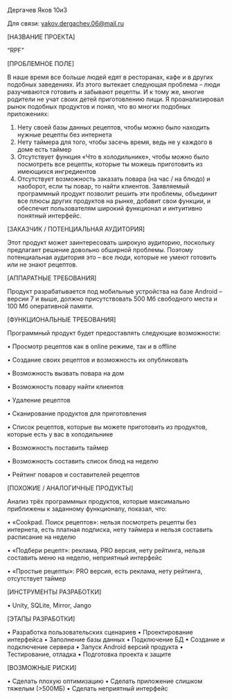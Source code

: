 Дергачев Яков 10и3

Для связи: yakov.dergachev.06@mail.ru

[НАЗВАНИЕ ПРОЕКТА]

“RPF”

[ПРОБЛЕМНОЕ ПОЛЕ]

В наше время все больше людей едят в ресторанах, кафе и в других подобных заведениях. Из этого вытекает следующая проблема – люди разучиваются готовить и забывают рецепты. И к тому же, многие родители не учат своих детей приготовлению пищи. Я проанализировал рынок подобных продуктов и понял, что во многих подобных приложениях:
1)	Нету своей базы данных рецептов, чтобы можно было находить нужные рецепты без интернета
2)	Нету таймера для того, чтобы засечь время, ведь не у каждого в доме есть таймер
3)	Отсутствует функция «Что в холодильнике», чтобы можно было посмотреть все рецепты, которые ты можешь приготовить из имеющихся ингредиентов
4)	Отсутствует возможность заказать повара (на час / на блюдо) и наоборот, если ты повар, то найти клиентов.
Заявляемый программный продукт позволит решить эти проблемы, объединит все плюсы других продуктов на рынке, добавит свои функции, и обеспечит пользователям широкий функционал и интуитивно понятный интерфейс.

[ЗАКАЗЧИК / ПОТЕНЦИАЛЬНАЯ АУДИТОРИЯ]

Этот продукт может заинтересовать широкую аудиторию, поскольку предлагает решение довольно обширной проблемы. Поэтому потенциальная аудитория это – все люди, которые не умеют готовить или не знают рецептов.

[АППАРАТНЫЕ ТРЕБОВАНИЯ]

Продукт разрабатывается под мобильные устройства на базе Android – версии 7 и выше, должно присутствовать 500 Мб свободного места и 100 Мб оперативной памяти.

[ФУНКЦИОНАЛЬНЫЕ ТРЕБОВАНИЯ]

Программный продукт будет предоставлять следующие возможности:

•	Просмотр рецептов как в online режиме, так и в offline

•	Создание своих рецептов и возможность их опубликовать

•	Возможность вызвать повара на дом

•	Возможность повару найти клиентов

•	Удаление рецептов 

•	Сканирование продуктов для приготовления

•	Список рецептов, которые вы можете приготовить из продуктов, которые есть у вас в холодильнике

•	Возможность поставить таймер

•	Возможность составить список блюд на неделю

•	Рейтинг поваров и составителей рецептов


[ПОХОЖИЕ / АНАЛОГИЧНЫЕ ПРОДУКТЫ]

Анализ трёх программных продуктов, которые максимально приближены к заданному функционалу, показал, что:

•	«Cookpad. Поиск рецептов»: нельзя посмотреть рецепты без интернета, есть платная подписка, нету таймера и нельзя составить расписание на неделю

•	«Подбери рецепт»: реклама, PRO версия, нету рейтинга, нельзя составить меню на неделю, неприятный интерфейс

•	«Простые рецепты»: PRO версия, есть реклама, нету рейтинга, отсутствует таймер


[ИНСТРУМЕНТЫ РАЗРАБОТКИ]

•	Unity, SQLite, Mirror, Jango

[ЭТАПЫ РАЗРАБОТКИ]

•	Разработка пользовательских сценариев
•	Проектирование интерфейса
•	Заполнение базы данных
•	Подключение БД
•	Создание и подключение сервера
•	Запуск Android версий продукта
•	Тестирование, отладка
•	Подготовка проекта к защите

[ВОЗМОЖНЫЕ РИСКИ]

•	Сделать плохую оптимизацию
•	Сделать приложение слишком тяжелым (>500МБ)
•	Сделать неприятный интерфейс
